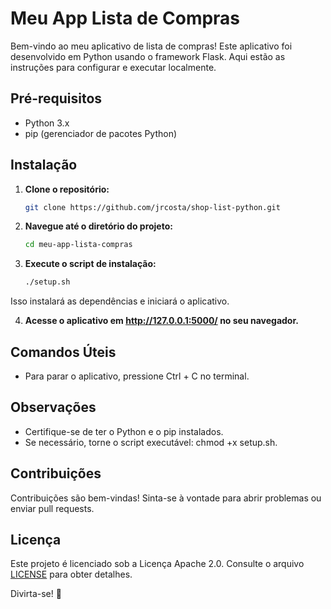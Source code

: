 # Meu App Lista de Compras

Bem-vindo ao meu aplicativo de lista de compras! Este aplicativo foi desenvolvido em Python usando o framework Flask. Aqui estão as instruções para configurar e executar localmente.

## Pré-requisitos

- Python 3.x
- pip (gerenciador de pacotes Python)

## Instalação

1. **Clone o repositório:**

   ```bash
   git clone https://github.com/jrcosta/shop-list-python.git

2. **Navegue até o diretório do projeto:**
    ```bash
   cd meu-app-lista-compras

3. **Execute o script de instalação:** 
    ```bash
   ./setup.sh
Isso instalará as dependências e iniciará o aplicativo.

4. **Acesse o aplicativo em http://127.0.0.1:5000/ no seu navegador.**

## Comandos Úteis

- Para parar o aplicativo, pressione Ctrl + C no terminal.

## Observações

- Certifique-se de ter o Python e o pip instalados.
- Se necessário, torne o script executável: chmod +x setup.sh.

## Contribuições
Contribuições são bem-vindas! Sinta-se à vontade para abrir problemas ou enviar pull requests.

## Licença
Este projeto é licenciado sob a Licença Apache 2.0. Consulte o arquivo [LICENSE](LICENSE) para obter detalhes.

Divirta-se! 🚀
